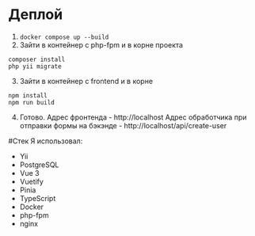 # Деплой
1. ```docker compose up --build```
2. Зайти в контейнер с php-fpm и в корне проекта
```
composer install
php yii migrate
```

3. Зайти в контейнер с frontend и в корне
```
npm install
npm run build
```

4. Готово. 
Адрес фронтенда - http://localhost
Адрес обработчика при отправки формы на бэкэнде - http://localhost/api/create-user

#Стек
Я использовал: 
* Yii
* PostgreSQL
* Vue 3
* Vuetify
* Pinia
* TypeScript
* Docker
* php-fpm
* nginx
